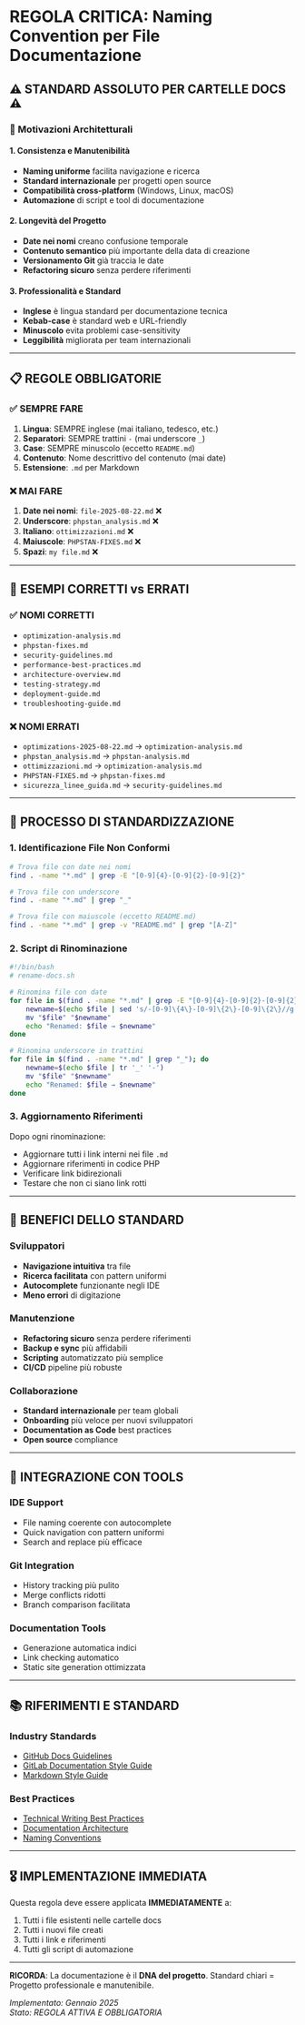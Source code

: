 # REGOLA CRITICA: Naming Convention per File Documentazione

## ⚠️ STANDARD ASSOLUTO PER CARTELLE DOCS ⚠️

### 🎯 Motivazioni Architetturali

#### 1. **Consistenza e Manutenibilità**
- **Naming uniforme** facilita navigazione e ricerca
- **Standard internazionale** per progetti open source
- **Compatibilità cross-platform** (Windows, Linux, macOS)
- **Automazione** di script e tool di documentazione

#### 2. **Longevità del Progetto**
- **Date nei nomi** creano confusione temporale
- **Contenuto semantico** più importante della data di creazione
- **Versionamento Git** già traccia le date
- **Refactoring sicuro** senza perdere riferimenti

#### 3. **Professionalità e Standard**
- **Inglese** è lingua standard per documentazione tecnica
- **Kebab-case** è standard web e URL-friendly
- **Minuscolo** evita problemi case-sensitivity
- **Leggibilità** migliorata per team internazionali

---

## 📋 REGOLE OBBLIGATORIE

### ✅ **SEMPRE FARE**
1. **Lingua**: SEMPRE inglese (mai italiano, tedesco, etc.)
2. **Separatori**: SEMPRE trattini `-` (mai underscore `_`)
3. **Case**: SEMPRE minuscolo (eccetto `README.md`)
4. **Contenuto**: Nome descrittivo del contenuto (mai date)
5. **Estensione**: `.md` per Markdown

### ❌ **MAI FARE**
1. **Date nei nomi**: `file-2025-08-22.md` ❌
2. **Underscore**: `phpstan_analysis.md` ❌
3. **Italiano**: `ottimizzazioni.md` ❌
4. **Maiuscole**: `PHPSTAN-FIXES.md` ❌
5. **Spazi**: `my file.md` ❌

---

## 📝 ESEMPI CORRETTI vs ERRATI

### ✅ **NOMI CORRETTI**
- `optimization-analysis.md`
- `phpstan-fixes.md`
- `security-guidelines.md`
- `performance-best-practices.md`
- `architecture-overview.md`
- `testing-strategy.md`
- `deployment-guide.md`
- `troubleshooting-guide.md`

### ❌ **NOMI ERRATI**
- `optimizations-2025-08-22.md` → `optimization-analysis.md`
- `phpstan_analysis.md` → `phpstan-analysis.md`
- `ottimizzazioni.md` → `optimization-analysis.md`
- `PHPSTAN-FIXES.md` → `phpstan-fixes.md`
- `sicurezza_linee_guida.md` → `security-guidelines.md`

---

## 🔄 PROCESSO DI STANDARDIZZAZIONE

### 1. **Identificazione File Non Conformi**
```bash
# Trova file con date nei nomi
find . -name "*.md" | grep -E "[0-9]{4}-[0-9]{2}-[0-9]{2}"

# Trova file con underscore
find . -name "*.md" | grep "_"

# Trova file con maiuscole (eccetto README.md)
find . -name "*.md" | grep -v "README.md" | grep "[A-Z]"
```

### 2. **Script di Rinominazione**
```bash
#!/bin/bash
# rename-docs.sh

# Rinomina file con date
for file in $(find . -name "*.md" | grep -E "[0-9]{4}-[0-9]{2}-[0-9]{2}"); do
    newname=$(echo $file | sed 's/-[0-9]\{4\}-[0-9]\{2\}-[0-9]\{2\}//g')
    mv "$file" "$newname"
    echo "Renamed: $file → $newname"
done

# Rinomina underscore in trattini
for file in $(find . -name "*.md" | grep "_"); do
    newname=$(echo $file | tr '_' '-')
    mv "$file" "$newname"
    echo "Renamed: $file → $newname"
done
```

### 3. **Aggiornamento Riferimenti**
Dopo ogni rinominazione:
- Aggiornare tutti i link interni nei file `.md`
- Aggiornare riferimenti in codice PHP
- Verificare link bidirezionali
- Testare che non ci siano link rotti

---

## 🎯 BENEFICI DELLO STANDARD

### **Sviluppatori**
- **Navigazione intuitiva** tra file
- **Ricerca facilitata** con pattern uniformi
- **Autocomplete** funzionante negli IDE
- **Meno errori** di digitazione

### **Manutenzione**
- **Refactoring sicuro** senza perdere riferimenti
- **Backup e sync** più affidabili
- **Scripting** automatizzato più semplice
- **CI/CD** pipeline più robuste

### **Collaborazione**
- **Standard internazionale** per team globali
- **Onboarding** più veloce per nuovi sviluppatori
- **Documentation as Code** best practices
- **Open source** compliance

---

## 🔗 INTEGRAZIONE CON TOOLS

### **IDE Support**
- File naming coerente con autocomplete
- Quick navigation con pattern uniformi
- Search and replace più efficace

### **Git Integration**
- History tracking più pulito
- Merge conflicts ridotti
- Branch comparison facilitata

### **Documentation Tools**
- Generazione automatica indici
- Link checking automatico
- Static site generation ottimizzata

---

## 📚 RIFERIMENTI E STANDARD

### **Industry Standards**
- [GitHub Docs Guidelines](https://docs.github.com/en/contributing/style-guide-and-content-model/style-guide)
- [GitLab Documentation Style Guide](https://docs.gitlab.com/ee/development/documentation/styleguide/)
- [Markdown Style Guide](https://www.markdownguide.org/basic-syntax/)

### **Best Practices**
- [Technical Writing Best Practices](https://developers.google.com/tech-writing)
- [Documentation Architecture](https://documentation.divio.com/)
- [Naming Conventions](https://restfulapi.net/resource-naming/)

---

## 🎖️ IMPLEMENTAZIONE IMMEDIATA

Questa regola deve essere applicata **IMMEDIATAMENTE** a:
1. Tutti i file esistenti nelle cartelle docs
2. Tutti i nuovi file creati
3. Tutti i link e riferimenti
4. Tutti gli script di automazione

---

**RICORDA**: La documentazione è il **DNA del progetto**. Standard chiari = Progetto professionale e manutenibile.

*Implementato: Gennaio 2025*  
*Stato: REGOLA ATTIVA E OBBLIGATORIA*

